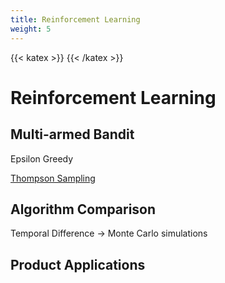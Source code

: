 ```yaml
---
title: Reinforcement Learning
weight: 5
---
```


<!-- Just need a katex comment to generate katex -->

{{< katex >}} {{< /katex >}}

# Reinforcement Learning

## Multi-armed Bandit

Epsilon Greedy

[Thompson Sampling](https://web.stanford.edu/~bvr/pubs/TS_Tutorial.pdf)

## Algorithm Comparison

Temporal Difference -> Monte Carlo simulations

## Product Applications

